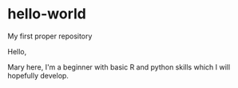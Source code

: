 # hello-world
My first proper repository

Hello,

Mary here, I'm a beginner with basic R and python skills which I will hopefully develop.
